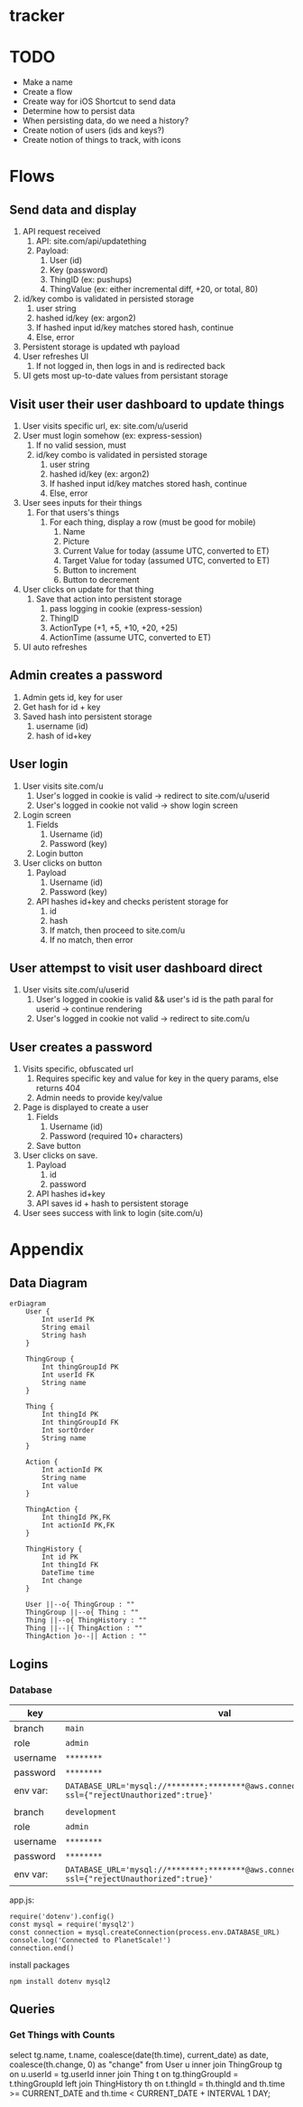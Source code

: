# tracker

# TODO
- Make a name
- Create a flow
- Create way for iOS Shortcut to send data
- Determine how to persist data
- When persisting data, do we need a history?
- Create notion of users (ids and keys?)
- Create notion of things to track, with icons

# Flows
## Send data and display
1. API request received
    1. API: site.com/api/updatething
    1. Payload:
        1. User (id)
        1. Key (password)
        1. ThingID (ex: pushups)
        1. ThingValue (ex: either incremental diff, +20, or total, 80)
1. id/key combo is validated in persisted storage
    1. user string
    1. hashed id/key (ex: argon2)
    1. If hashed input id/key matches stored hash, continue
    1. Else, error
1. Persistent storage is updated wth payload
1. User refreshes UI
    1. If not logged in, then logs in and is redirected back
1. UI gets most up-to-date values from persistant storage

## Visit user their user dashboard to update things
1. User visits specific url, ex: site.com/u/userid
1. User must login somehow (ex: express-session)
    1. If no valid session, must
    1. id/key combo is validated in persisted storage
        1. user string
        1. hashed id/key (ex: argon2)
        1. If hashed input id/key matches stored hash, continue
        1. Else, error
1. User sees inputs for their things
    1. For that users's things
        1. For each thing, display a row (must be good for mobile)
            1. Name
            1. Picture
            1. Current Value for today (assume UTC, converted to ET)
            1. Target Value for today (assumed UTC, converted to ET)
            1. Button to increment
            1. Button to decrement
1. User clicks on update for that thing
    1. Save that action into persistent storage
        1. pass logging in cookie (express-session)
        1. ThingID
        1. ActionType (+1, +5, +10, +20, +25)
        1. ActionTime (assume UTC, converted to ET)
1. UI auto refreshes

## Admin creates a password
1. Admin gets id, key for user
1. Get hash for id + key
1. Saved hash into persistent storage
    1. username (id)
    1. hash of id+key

## User login
1. User visits site.com/u
    1. User's logged in cookie is valid -> redirect to site.com/u/userid
    1. User's logged in cookie not valid -> show login screen
1. Login screen
    1. Fields
        1. Username (id)
        2. Password (key)
    1. Login button
1. User clicks on button
    1. Payload
        1. Username (id)
        1. Password (key)
    1. API hashes id+key and checks peristent storage for 
        1. id
        1. hash
        1. If match, then proceed to site.com/u
        1. If no match, then error

## User attempst to visit user dashboard direct
1. User visits site.com/u/userid
    1. User's logged in cookie is valid && user's id is the path paral for userid -> continue rendering
    1. User's logged in cookie not valid -> redirect to site.com/u

## User creates a password
1. Visits specific, obfuscated url
    1. Requires specific key and value for key in the query params, else returns 404
    1. Admin needs to provide key/value
1. Page is displayed to create a user
    1. Fields
        1. Username (id)
        1. Password (required 10+ characters)
    1. Save button
1. User clicks on save. 
    1. Payload
        1. id
        1. password
    1. API hashes id+key
    1. API saves id + hash to persistent storage
1. User sees success with link to login (site.com/u)

# Appendix

## Data Diagram

```mermaid
erDiagram
    User {
        Int userId PK
        String email
        String hash
    }

    ThingGroup {
        Int thingGroupId PK
        Int userId FK
        String name
    }

    Thing {
        Int thingId PK
        Int thingGroupId FK
        Int sortOrder
        String name
    }

    Action {
        Int actionId PK
        String name
        Int value
    }

    ThingAction {
        Int thingId PK,FK
        Int actionId PK,FK
    }

    ThingHistory {
        Int id PK
        Int thingId FK
        DateTime time
        Int change
    }

    User ||--o{ ThingGroup : ""
    ThingGroup ||--o{ Thing : ""
    Thing ||--o{ ThingHistory : ""
    Thing ||--|{ ThingAction : ""
    ThingAction }o--|| Action : ""
```

## Logins

### Database
| key | val |
|-----|-----|
| branch | `main` |
| role | `admin` |
| username | `********` |
| password | `********` |
| env var: | `DATABASE_URL='mysql://********:********@aws.connect.psdb.cloud/hobby?ssl={"rejectUnauthorized":true}'` |
||
| branch | `development` |
| role | `admin` |
| username | `********` |
| password | `********` |
| env var: | `DATABASE_URL='mysql://********:********@aws.connect.psdb.cloud/hobby?ssl={"rejectUnauthorized":true}'` |

app.js:
```
require('dotenv').config()
const mysql = require('mysql2')
const connection = mysql.createConnection(process.env.DATABASE_URL)
console.log('Connected to PlanetScale!')
connection.end()
```

install packages
```
npm install dotenv mysql2
```

## Queries

### Get Things with Counts
select     tg.name, t.name, coalesce(date(th.time), current_date) as date, coalesce(th.change, 0) as "change"
from       User u
inner join ThingGroup tg
        on u.userId = tg.userId
inner join Thing t
        on tg.thingGroupId = t.thingGroupId
left join  ThingHistory th
        on t.thingId = th.thingId
       and th.time >= CURRENT_DATE
       and th.time < CURRENT_DATE + INTERVAL 1 DAY;